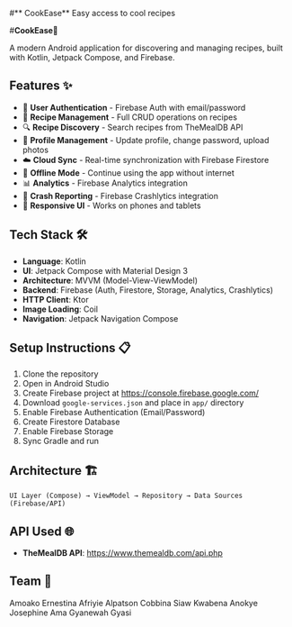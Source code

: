 #** CookEase**
Easy access to cool recipes


#**CookEase**🍳

A modern Android application for discovering and managing recipes, built with Kotlin, Jetpack Compose, and Firebase.

## Features ✨

- 🔐 **User Authentication** - Firebase Auth with email/password
- 📝 **Recipe Management** - Full CRUD operations on recipes
- 🔍 **Recipe Discovery** - Search recipes from TheMealDB API
- 👤 **Profile Management** - Update profile, change password, upload photos
- ☁️ **Cloud Sync** - Real-time synchronization with Firebase Firestore
- 📴 **Offline Mode** - Continue using the app without internet
- 📊 **Analytics** - Firebase Analytics integration
- 🐛 **Crash Reporting** - Firebase Crashlytics integration
- 📱 **Responsive UI** - Works on phones and tablets

## Tech Stack 🛠️

- **Language**: Kotlin
- **UI**: Jetpack Compose with Material Design 3
- **Architecture**: MVVM (Model-View-ViewModel)
- **Backend**: Firebase (Auth, Firestore, Storage, Analytics, Crashlytics)
- **HTTP Client**: Ktor
- **Image Loading**: Coil
- **Navigation**: Jetpack Navigation Compose

## Setup Instructions 📋

1. Clone the repository
2. Open in Android Studio
3. Create Firebase project at https://console.firebase.google.com/
4. Download `google-services.json` and place in `app/` directory
5. Enable Firebase Authentication (Email/Password)
6. Create Firestore Database
7. Enable Firebase Storage
8. Sync Gradle and run

## Architecture 🏗️

```
UI Layer (Compose) → ViewModel → Repository → Data Sources (Firebase/API)
```

## API Used 🌐

- **TheMealDB API**: https://www.themealdb.com/api.php


## Team 👥
Amoako Ernestina Afriyie
Alpatson Cobbina Siaw
Kwabena Anokye
Josephine Ama Gyanewah Gyasi

